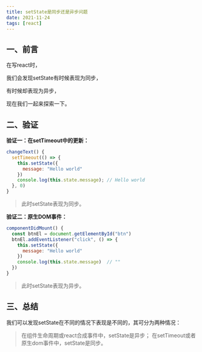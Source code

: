```yaml
---
title: setState是同步还是异步问题
date: 2021-11-24
tags: [react]
---
```



## 一、前言

在写react时，

我们会发现setState有时候表现为同步，

有时候却表现为异步，

现在我们一起来探索一下。

<!-- more -->

## 二、验证

**验证一：在setTimeout中的更新：**

```js
changeText() {
  setTimeout(() => {
    this.setState({
      message: "Hello world"
    })
    console.log(this.state.message); // Hello world
  }, 0)
}
```

> 此时setState表现为同步。

**验证二：原生DOM事件：**

```js
componentDidMount() {
  const btnEl = document.getElementById("btn")
  btnEl.addEventListener("click", () => {
    this.setState({
      message: "Hello world"
    })
    console.log(this.state.message)  // ""
  })
}
```

> 此时setState表现为异步。

## 三、总结

我们可以发现setState在不同的情况下表现是不同的，其可分为两种情况：

> 在组件生命周期或react合成事件中，setState是异步；
> 在setTimeout或者原生dom事件中，setState是同步。
